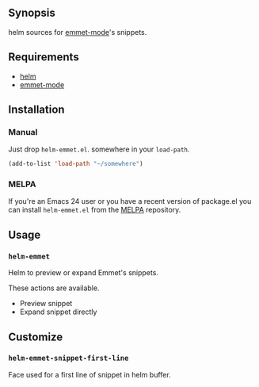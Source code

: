 ## Synopsis

helm sources for [emmet-mode][emmet-mode]'s snippets.

## Requirements

- [helm][helm]
- [emmet-mode][emmet-mode]

## Installation

### Manual

Just drop `helm-emmet.el`. somewhere in your `load-path`.

```lisp
(add-to-list 'load-path "~/somewhere")
```

### MELPA

If you're an Emacs 24 user or you have a recent version of package.el
you can install `helm-emmet.el` from the [MELPA](http://melpa.milkbox.net/) repository.

## Usage

### `helm-emmet`

Helm to preview or expand Emmet's snippets.

These actions are available.

* Preview snippet
* Expand snippet directly

## Customize

### `helm-emmet-snippet-first-line`

Face used for a first line of snippet in helm buffer.

[helm]:https://github.com/emacs-helm/helm
[emmet-mode]:https://github.com/smihica/emmet-mode
